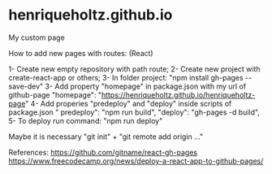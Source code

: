 # henriqueholtz.github.io
My custom page


How to add new pages with routes: (React)

1- Create new empty repository with path route;
2- Create new project with create-react-app or others;
3- In folder project: "npm install gh-pages --save-dev"
3- Add property "homepage" in package.json with my url of github-page
  "homepage": "https://henriqueholtz.github.io/henriqueholtz-page"
4- Add properies "predeploy" and "deploy"  inside scripts of package.json
    " predeploy": "npm run build",
    "deploy": "gh-pages -d build",
5- To deploy run command: "npm run deploy"

Maybe it is necessary "git init" + "git remote add origin ..."

References:
    https://github.com/gitname/react-gh-pages
    https://www.freecodecamp.org/news/deploy-a-react-app-to-github-pages/